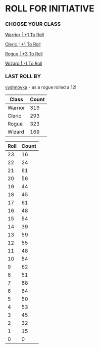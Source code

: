 # ROLL FOR INITIATIVE
### CHOOSE YOUR CLASS

[Warrior | +1 To Roll](https://github.com/benjaminsampica/benjaminsampica/issues/new?title=roll%7Cwarrior&body=Just+click+%27Submit+new+issue%27.)

[Cleric | +1 To Roll](https://github.com/benjaminsampica/benjaminsampica/issues/new?title=roll%7Ccleric&body=Just+click+%27Submit+new+issue%27.)

[Rogue | +3 To Roll](https://github.com/benjaminsampica/benjaminsampica/issues/new?title=roll%7Crogue&body=Just+click+%27Submit+new+issue%27.)

[Wizard | -1 To Roll](https://github.com/benjaminsampica/benjaminsampica/issues/new?title=roll%7Cwizard&body=Just+click+%27Submit+new+issue%27.)
### LAST ROLL BY
[vyshnovka](https://www.github.com/vyshnovka) - as a rogue rolled a 12!

|Class|Count|
|-|-|
|Warrior|319|
|Cleric|293|
|Rogue|323|
|Wizard|169|

|Roll|Count|
|-|-|
|23|16
|22|24
|21|61
|20|56
|19|44
|18|45
|17|61
|16|48
|15|54
|14|39
|13|59
|12|55
|11|48
|10|54
|9|62
|8|51
|7|68
|6|64
|5|50
|4|53
|3|45
|2|32
|1|15
|0|0
